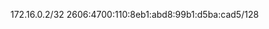 172.16.0.2/32
2606:4700:110:8eb1:abd8:99b1:d5ba:cad5/128<!---
kkktop/kkktop is a ✨ special ✨ repository because its `README.md` (this file) appears on your GitHub profile.
You can click the Preview link to take a look at your changes.
--->
